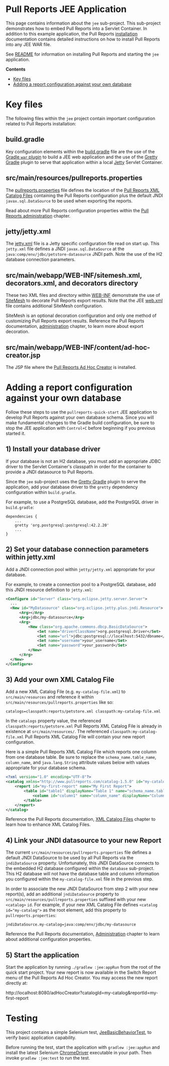 # Pull Reports JEE Application

This page contains information about the `jee` sub-project. This sub-project demonstrates how to embed Pull Reports into a Servlet Container. In addition to this example application, the Pull Reports [installation](https://www.pullreports.com/docs/latest/install-guide/) documentation contains detailed instructions on how to install Pull Reports into any JEE WAR file. 

See [README](../README.md) for information on installing Pull Reports and starting the `jee` application.

**Contents**
* [Key files](#key-files)
* [Adding a report configuration against your own database](#adding-a-report-configuration-against-your-own-database)

# Key files

The following files within the `jee` project contain important configuration related to Pull Reports installation:

## build.gradle

Key configuration elements within the [build.gradle](build.gradle) file are the use of the [Gradle `war` plugin](https://docs.gradle.org/current/userguide/war_plugin.html) to build a JEE web application and the use of the [Gretty Gradle](http://akhikhl.github.io/gretty-doc/index.html) plugin to serve that application within a local [Jetty](https://www.eclipse.org/jetty) Servlet Container.

## src/main/resources/pullreports.properties

The [pullreports.properties](src/main/resources/pullreports.properties) file defines the location of the [Pull Reports XML Catalog Files](https://www.pullreports.com/docs/latest/schema/intro.html) containing the Pull Reports configuration plus the default JNDI `javax.sql.DataSource` to be used when exporting the reports. 

Read about more Pull Reports configuration properties within the [Pull Reports administration](https://www.pullreports.com/docs/latest/admin-guide/) chapter.

## jetty/jetty.xml

The [jetty.xml](jetty/jetty.xml) file is a Jetty specific configuration file read on start up. This `jetty.xml` file defines a JNDI `javax.sql.DataSource` at the `java:comp/env/jdbc/petstore-datasource` JNDI path. Note the use of the H2 database connection parameters.

## src/main/webapp/WEB-INF/sitemesh.xml, decorators.xml, and decorators directory

These two XML files and directory within [WEB-INF](src/main/webapp/WEB-INF) demonstrate the use of [SiteMesh](http://wiki.sitemesh.org/wiki/display/sitemesh/Home) to decorate Pull Reports export results. Note that the JEE [web.xml](src/main/webapp/WEB-INF/web.xml) file contains additional SiteMesh configuration. 

SiteMesh is an optional decoration configuration and only one method of customizing Pull Reports export results. Reference the Pull Reports documentation, [administration](https://www.pullreports.com/docs/latest/admin-guide/) chapter, to learn more about export decoration.

## src/main/webapp/WEB-INF/content/ad-hoc-creator.jsp

The JSP file where the [Pull Reports Ad Hoc Creator](https://www.pullreports.com/docs/latest/creator/) is installed.

# Adding a report configuration against your own database

Follow these steps to use the `pullreports-quick-start` JEE application to develop Pull Reports against your own database schema. Since you will make fundamental changes to the Gradle build configuration, be sure to stop the JEE application with `Control+C` before beginning if you previous started it.

## 1) Install your database driver 

If your database is not an H2 database, you must add an appropriate JDBC driver to the Servlet Container's classpath in order for the container to provide a JNDI datasource to Pull Reports.

Since the `jee` sub-project uses the [Gretty Gradle](http://akhikhl.github.io/gretty-doc/index.html) plugin to serve the application, add your database driver to the `gretty` dependency configuration within `build.gradle`. 

For example, to use a PostgreSQL database, add the PostgreSQL driver in `build.gradle`:

    dependencies {
        ... 
        gretty 'org.postgresql:postgresql:42.2.20'
        ...
    }
    
## 2) Set your database connection parameters within jetty.xml

Add a JNDI connection pool within `jetty/jetty.xml` appropriate for your database.

For example, to create a connection pool to a PostgreSQL database, add this JNDI resource definition to `jetty.xml`:

```xml
<Configure id="Server" class="org.eclipse.jetty.server.Server">
  ...
  <New id="MyDatasource" class="org.eclipse.jetty.plus.jndi.Resource">
      <Arg></Arg>
      <Arg>jdbc/my-datasource</Arg>
      <Arg>
          <New class="org.apache.commons.dbcp.BasicDataSource">
              <Set name="driverClassName">org.postgresql.Driver</Set>
              <Set name="url">jdbc:postgresql://localhost:5432/dbname</Set>
              <Set name="username">your_username</Set>
              <Set name="password">your_password</Set>
          </New>
      </Arg>
  </New>
</Configure>
```
    
## 3) Add your own XML Catalog File

Add a new XML Catalog File (e.g. `my-catalog-file.xml`) to `src/main/resources` and reference it within `src/main/resources/pullreports.properties` like so:

    catalogs=classpath:reports/petstore.xml classpath:my-catalog-file.xml

In the `catalogs` property value, the referenced `classpath:reports/petstore.xml` Pull Reports XML Catalog File is already in existence at `src/main/resources/`. The referenced `classpath:my-catalog-file.xml` Pull Reports XML Catalog File will contain your new report configuration. 

Here is a simple Pull Reports XML Catalog File which reports one column from one database table. Be sure to replace the `schema_name.table_name`, `column_name`, and `java.lang.String` attribute values below with values appropriate for your database schema.

```xml
<?xml version="1.0" encoding="UTF-8"?>
<catalog xmlns="http://www.pullreports.com/catalog-1.5.0" id="my-catalog" name="My First Catalog">
    <report id="my-first-report" name="My First Report">
        <table id="table1" displayName="Table 1" name="schema_name.table_name">
            <column id="column1" name="column_name" displayName="Column 1" paramType="java.lang.String"/>
        </table>
    </report>
</catalog>
```

Reference the Pull Reports documentation, [XML Catalog Files](https://www.pullreports.com/docs/latest/schema/) chapter to learn how to enhance XML Catalog Files.

## 4) Link your JNDI datasource to your new Report

The current `src/main/resources/pullreports.properties` file defines a default JNDI DataSource to be used by all Pull Reports via the `jndiDataSource` property. Unfortunately, this JNDI DataSource connects to the embedded H2 database configured within the `database` sub-project. This H2 database will not have the database table and column information you configured within the `my-catalog-file.xml` file in the previous step.

In order to associate the new JNDI DataSource from step 2 with your new report(s), add an additional `jndiDataSource` property to `src/main/resources/pullreports.properties` suffixed with your new `<catalog>` `id`. For example, if your new XML Catalog File defines `<catalog id="my-catalog">` as the root element, add this property to `pullreports.properties`:

    jndiDataSource.my-catalog=java:comp/env/jdbc/my-datasource

Reference the Pull Reports documentation, [Administration](https://www.pullreports.com/docs/latest/admin-guide/) chapter to learn about additional configuration properties.
 
## 5) Start the application

Start the application by running `./gradlew :jee:appRun` from the root of the quick start project. Your new report is now available in the Switch Report menu of the Pull Reports Ad Hoc Creator. You may access the new report directly at:

http://localhost:8080/adHocCreator?catalogId=my-catalog&reportId=my-first-report

# Testing

This project contains a simple Selenium test, [JeeBasicBehaviorTest](src/test/java/com/pullreports/jee/JeeBasicBehaviorTest.java), to verify basic application capability.

Before running the test, start the application with `gradlew :jee:appRun` and install the latest Selenium [ChromeDriver](https://github.com/SeleniumHQ/selenium/wiki/ChromeDriver) executable in your path. Then invoke `gradlew :jee:test` to run the test.
